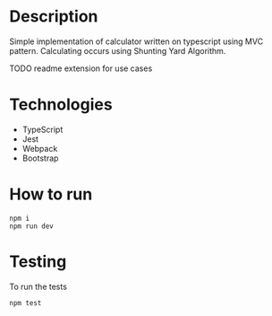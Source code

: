 # Description

Simple implementation of calculator written on typescript using MVC pattern. Calculating occurs using Shunting Yard Algorithm.

TODO readme extension for use cases
# Technologies

- TypeScript
- Jest
- Webpack
- Bootstrap

# How to run

```
npm i
npm run dev
```

# Testing

To run the tests

```
npm test
```
